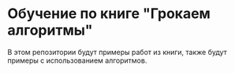 # Обучение по книге "Грокаем алгоритмы"
В этом репозитории будут примеры работ из книги, также будут примеры с использованием алгоритмов.